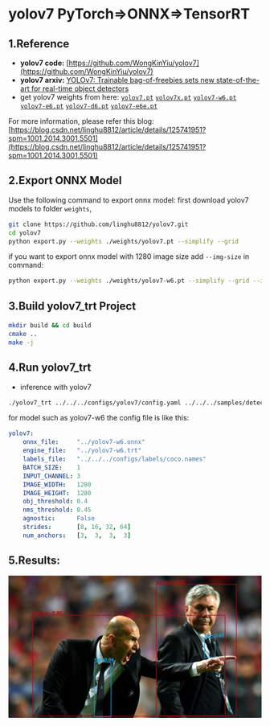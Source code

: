 # yolov7 PyTorch=>ONNX=>TensorRT

## 1.Reference
- **yolov7 code:** [https://github.com/WongKinYiu/yolov7](https://github.com/WongKinYiu/yolov7)
- **yolov7 arxiv:** [YOLOv7: Trainable bag-of-freebies sets new state-of-the-art for real-time object detectors](https://arxiv.org/abs/2207.02696)
- get yolov7 weights from here: [`yolov7.pt`](https://github.com/WongKinYiu/yolov7/releases/download/v0.1/yolov7.pt) [`yolov7x.pt`](https://github.com/WongKinYiu/yolov7/releases/download/v0.1/yolov7x.pt) [`yolov7-w6.pt`](https://github.com/WongKinYiu/yolov7/releases/download/v0.1/yolov7-w6.pt) [`yolov7-e6.pt`](https://github.com/WongKinYiu/yolov7/releases/download/v0.1/yolov7-e6.pt) [`yolov7-d6.pt`](https://github.com/WongKinYiu/yolov7/releases/download/v0.1/yolov7-d6.pt) [`yolov7-e6e.pt`](https://github.com/WongKinYiu/yolov7/releases/download/v0.1/yolov7-e6e.pt)

For more information, please refer this blog: [https://blog.csdn.net/linghu8812/article/details/125741951?spm=1001.2014.3001.5501](https://blog.csdn.net/linghu8812/article/details/125741951?spm=1001.2014.3001.5501)

## 2.Export ONNX Model
Use the following command to export onnx model:
first download yolov7 models to folder `weights`,
```bash
git clone https://github.com/linghu8812/yolov7.git
cd yolov7
python export.py --weights ./weights/yolov7.pt --simplify --grid 
```
if you want to export onnx model with 1280 image size add `--img-size` in command:
```bash
python export.py --weights ./weights/yolov7-w6.pt --simplify --grid --img-size 1280
```

## 3.Build yolov7_trt Project
```bash
mkdir build && cd build
cmake ..
make -j
```

## 4.Run yolov7_trt
- inference with yolov7
```bash
./yolov7_trt ../../../configs/yolov7/config.yaml ../../../samples/detection_segmentation
```

for model such as yolov7-w6  the config file is like this:
```yaml
yolov7:
    onnx_file:     "../yolov7-w6.onnx"
    engine_file:   "../yolov7-w6.trt"
    labels_file:   "../../../configs/labels/coco.names"
    BATCH_SIZE:    1
    INPUT_CHANNEL: 3
    IMAGE_WIDTH:   1280
    IMAGE_HEIGHT:  1280
    obj_threshold: 0.4
    nms_threshold: 0.45
    agnostic:      False
    strides:       [8, 16, 32, 64]
    num_anchors:   [3,  3,  3,  3]
```

## 5.Results:
![](prediction.jpg)
